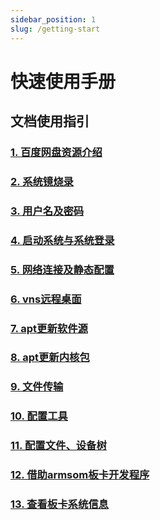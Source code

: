 ```yaml
---
sidebar_position: 1
slug: /getting-start
---
```


# 快速使用手册

## 文档使用指引

### [1. 百度网盘资源介绍](./getting-start/cloud-disk)

### [2. 系统镜烧录](./getting-start/flash-img)

### [3. 用户名及密码](./getting-start/username)

### [4. 启动系统与系统登录](./getting-start/startup)

### [5. 网络连接及静态配置](./getting-start/startup-network)

### [6. vns远程桌面](./getting-start/vnc-connect)

### [7. apt更新软件源](./getting-start/apt-update)

### [8. apt更新内核包](./getting-start/apt-update-kernel)

### [9. 文件传输](./getting-start/file-cross-trans)

### [10. 配置工具](./getting-start/armbian-config)

### [11. 配置文件、设备树](./getting-start/config-file_and_device-tree)

### [12. 借助armsom板卡开发程序](./getting-start/developing_programs_by_armsom_borad)

### [13. 查看板卡系统信息](./getting-start/check_board_system_information)



